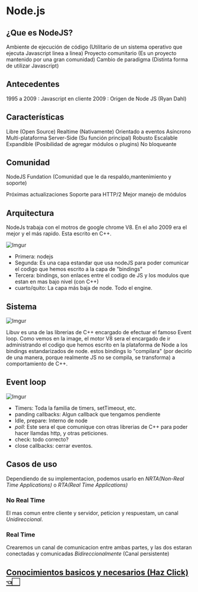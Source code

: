 # Node.js

## ¿Que es NodeJS?

Ambiente de ejecución de código (Utilitario de un sistema operativo que ejecuta Javascript linea a linea)
Proyecto comunitario (Es un proyecto mantenido por una gran comunidad)
Cambio de paradigma (Distinta forma de utilizar Javascript)

## Antecedentes

1995 a 2009 : Javascript en cliente
2009 : Origen de Node JS (Ryan Dahl)

## Características

Libre (Open Source)
Realtime (Nativamente)
Orientado a eventos
Asíncrono
Multi-plataforma
Server-Side (Su función principal)
Robusto
Escalable
Expandible (Posibilidad de agregar módulos o plugins)
No bloqueante

## Comunidad

NodeJS Fundation (Comunidad que le da respaldo,mantenimiento y soporte)

Próximas actualizaciones
Soporte para HTTP/2
Mejor manejo de módulos

## Arquitectura

NodeJs trabaja con el motros de google chrome V8. En el año 2009 era el mejor y el más rapido. Esta escrito en C++.

![Imgur](https://i.imgur.com/dDPqkSx.png)

- Primera: nodejs
- Segunda: Es una capa estandar que usa nodeJS para poder comunicar el codigo que hemos escrito a la capa de "bindings"
- Tercera: bindings, son enlaces entre el codigo de JS y los modulos que estan en mas bajo nivel (con C++)
- cuarto/quito: La capa más baja de node. Todo el engine.

## Sistema

![Imgur](https://i.imgur.com/5wZALl9.png)

Libuv es una de las librerias de C++ encargado de efectuar el famoso Event loop.
Como vemos en la image, el motor V8 sera el encargado de ir administrando el codigo que hemos escrito en la plataforma de Node a los bindings estandarizados de node. estos bindings lo "compilara" (por decirlo de una manera, porque realmente JS no se compila, se transforma) a comportamiento de C++.

## Event loop

![Imgur](https://i.imgur.com/XcohGQk.png)

- Timers: Toda la familia de timers, setTimeout, etc.
- panding callbacks: Algun callback que tengamos pendiente
- Idle, prepare: Interno de node
- *poll*: Este sera el que comunique con otras librerias de C++ para poder hacer llamdas http, y otras peticiones.
- check: todo correcto?
- close callbacks: cerrar eventos.  

## Casos de uso

Dependiendo de su implementacion, podemos usarlo en *NRTA(Non-Real Time Applications)* o *RTA(Real Time Applications)*

### No Real Time

El mas comun entre cliente y servidor, peticion y respuestam, un canal *Unidireccional*.

### Real Time

Crearemos un canal de comunicacion entre ambas partes, y las dos estaran conectadas y comunicadas *Bidireccionalmente* (Canal persistente)

## [Conocimientos basicos y necesarios (Haz Click) 👈🏻 ](https://github.com/VGamezz19/platzi-course-notes/blob/master/NodeJs/NodeBasico/)